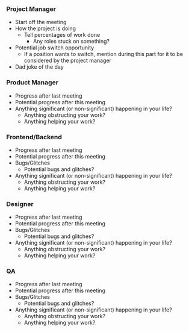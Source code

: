 ### Project Manager
- Start off the meeting
- How the project is doing
  - Tell percentages of work done
    - Any roles stuck on something?
- Potential job switch opportunity
  - If a position wants to switch, mention during this part for it to be considered by the project manager
- Dad joke of the day

### Product Manager
- Progress after last meeting
- Potential progress after this meeting
- Anything significant (or non-significant) happening in your life?
  - Anything obstructing your work? 
  - Anything helping your work?


### Frontend/Backend
- Progress after last meeting
- Potential progress after this meeting
- Bugs/Glitches
  - Potential bugs and glitches?
- Anything significant (or non-significant) happening in your life?
  - Anything obstructing your work? 
  - Anything helping your work?
  
### Designer
- Progress after last meeting
- Potential progress after this meeting
- Bugs/Glitches
  - Potential bugs and glitches?
- Anything significant (or non-significant) happening in your life?
  - Anything obstructing your work? 
  - Anything helping your work?
  
### QA
- Progress after last meeting
- Potential progress after this meeting
- Bugs/Glitches
  - Potential bugs and glitches?
- Anything significant (or non-significant) happening in your life?
  - Anything obstructing your work? 
  - Anything helping your work?
